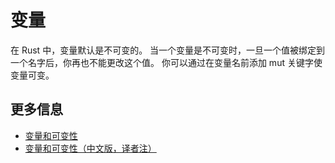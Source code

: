 # 变量

在 Rust 中，变量默认是不可变的。
当一个变量是不可变时，一旦一个值被绑定到一个名字后，你再也不能更改这个值。
你可以通过在变量名前添加 mut 关键字使变量可变。

## 更多信息

- [变量和可变性](https://doc.rust-lang.org/book/ch03-01-variables-and-mutability.html)
- [变量和可变性（中文版，译者注）](https://rustwiki.org/zh-CN/book/ch03-01-variables-and-mutability.html)

